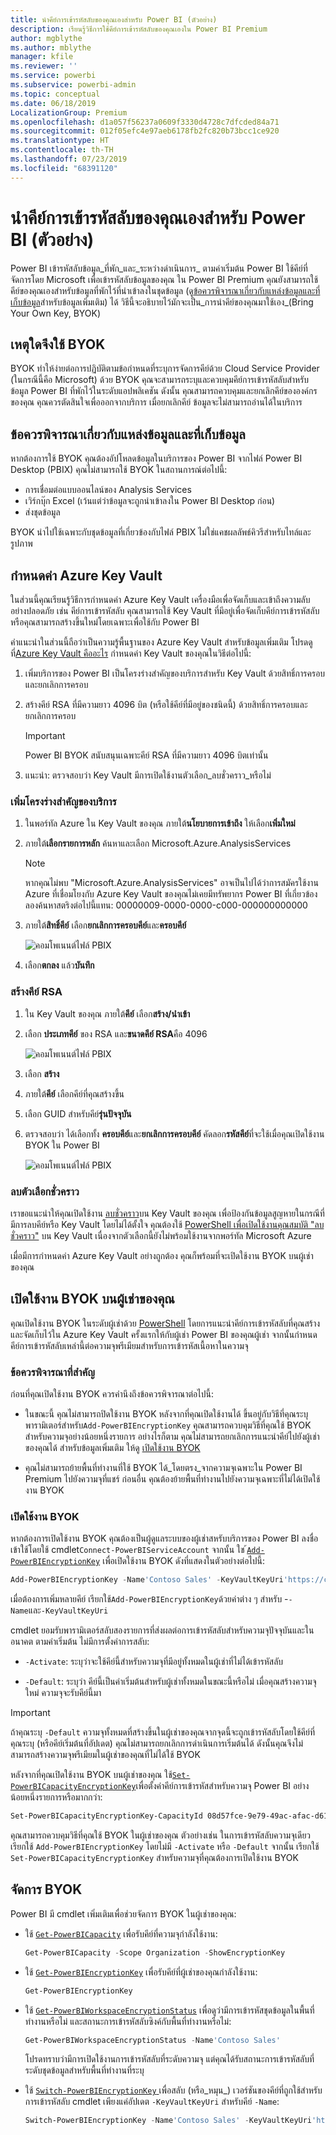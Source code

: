 ```yaml
---
title: นำคีย์การเข้ารหัสลับของคุณเองสำหรับ Power BI (ตัวอย่าง)
description: เรียนรู้วิธีการใช้คีย์การเข้ารหัสลับของคุณเองใน Power BI Premium
author: mgblythe
ms.author: mblythe
manager: kfile
ms.reviewer: ''
ms.service: powerbi
ms.subservice: powerbi-admin
ms.topic: conceptual
ms.date: 06/18/2019
LocalizationGroup: Premium
ms.openlocfilehash: d1a057f56237a0609f3330d4728c7dfcded84a71
ms.sourcegitcommit: 012f05efc4e97aeb6178fb2fc820b73bcc1ce920
ms.translationtype: HT
ms.contentlocale: th-TH
ms.lasthandoff: 07/23/2019
ms.locfileid: "68391120"
---
```

# <a name="bring-your-own-encryption-keys-for-power-bi-preview"></a>นำคีย์การเข้ารหัสลับของคุณเองสำหรับ Power BI (ตัวอย่าง)

Power BI เข้ารหัสลับข้อมูล_ที่พัก_และ_ระหว่างดำเนินการ_ ตามค่าเริ่มต้น Power BI ใช้คีย์ที่จัดการโดย Microsoft เพื่อเข้ารหัสลับข้อมูลของคุณ ใน Power BI Premium คุณยังสามารถใช้คีย์ของคุณเองสำหรับข้อมูลที่พักไว้ที่นำเข้าลงในชุดข้อมูล (ดู[ข้อควรพิจารณาเกี่ยวกับแหล่งข้อมูลและที่เก็บข้อมูล](#data-source-and-storage-considerations)สำหรับข้อมูลเพิ่มเติม) ได้ วิธีนี้จะอธิบายไว้มักจะเป็น_การนำคีย์ของคุณมาใช้เอง_(Bring Your Own Key, BYOK)

## <a name="why-use-byok"></a>เหตุใดจึงใช้ BYOK

BYOK ทำให้ง่ายต่อการปฏิบัติตามข้อกำหนดที่ระบุการจัดการคีย์ด้วย Cloud Service Provider (ในกรณีนี้คือ Microsoft) ด้วย BYOK คุณจะสามารถระบุและควบคุมคีย์การเข้ารหัสลับสำหรับข้อมูล Power BI ที่พักไว้ในระดับแอปพลิเคชัน ดังนั้น คุณสามารถควบคุมและยกเลิกคีย์ขององค์กรของคุณ คุณควรตัดสินใจเพื่อออกจากบริการ เมื่อยกเลิกคีย์ ข้อมูลจะไม่สามารถอ่านได้ในบริการ

## <a name="data-source-and-storage-considerations"></a>ข้อควรพิจารณาเกี่ยวกับแหล่งข้อมูลและที่เก็บข้อมูล

หากต้องการใช้ BYOK คุณต้องอัปโหลดข้อมูลในบริการของ Power BI จากไฟล์ Power BI Desktop (PBIX) คุณไม่สามารถใช้ BYOK ในสถานการณ์ต่อไปนี้:

- การเชื่อมต่อแบบออนไลน์ของ Analysis Services
- เวิร์กบุ๊ก Excel (เว้นแต่ว่าข้อมูลจะถูกนำเข้าลงใน Power BI Desktop ก่อน)
- ส่งชุดข้อมูล

BYOK นำไปใช้เฉพาะกับชุดข้อมูลที่เกี่ยวข้องกับไฟล์ PBIX ไม่ใช่แคชผลลัพธ์คิวรีสำหรับไทล์และรูปภาพ

## <a name="configure-azure-key-vault"></a>กำหนดค่า Azure Key Vault

ในส่วนนี้คุณเรียนรู้วิธีการกำหนดค่า Azure Key Vault เครื่องมือเพื่อจัดเก็บและเข้าถึงความลับอย่างปลอดภัย เช่น คีย์การเข้ารหัสลับ คุณสามารถใช้ Key Vault ที่มีอยู่เพื่อจัดเก็บคีย์การเข้ารหัสลับ หรือคุณสามารถสร้างขึ้นใหม่โดยเฉพาะเพื่อใช้กับ Power BI

คำแนะนำในส่วนนี้ถือว่าเป็นความรู้พื้นฐานของ Azure Key Vault สำหรับข้อมูลเพิ่มเติม โปรดดูที่[Azure Key Vault คืออะไร](/azure/key-vault/key-vault-whatis) กำหนดค่า Key Vault ของคุณในวิธีต่อไปนี้:

1. เพิ่มบริการของ Power BI เป็นโครงร่างสำคัญของบริการสำหรับ Key Vault ด้วยสิทธิ์การครอบและยกเลิกการครอบ

1. สร้างคีย์ RSA ที่มีความยาว 4096 บิต (หรือใช้คีย์ที่มีอยู่ของชนิดนี้) ด้วยสิทธิ์การครอบและยกเลิกการครอบ

    > [!IMPORTANT]
    > Power BI BYOK สนับสนุนเฉพาะคีย์ RSA ที่มีความยาว 4096 บิตเท่านั้น

1. แนะนำ: ตรวจสอบว่า Key Vault มีการเปิดใช้งานตัวเลือก_ลบชั่วคราว_หรือไม่

### <a name="add-the-service-principal"></a>เพิ่มโครงร่างสำคัญของบริการ

1. ในพอร์ทัล Azure ใน Key Vault ของคุณ ภายใต้**นโยบายการเข้าถึง** ให้เลือก**เพิ่มใหม่**

1. ภายใต้**เลือกรายการหลัก** ค้นหาและเลือก Microsoft.Azure.AnalysisServices

    > [!NOTE]
    > หากคุณไม่พบ "Microsoft.Azure.AnalysisServices" อาจเป็นไปได้ว่าการสมัครใช้งาน Azure ที่เชื่อมโยงกับ Azure Key Vault ของคุณไม่เคยมีทรัพยากร Power BI ที่เกี่ยวข้อง ลองค้นหาสตริงต่อไปนี้แทน: 00000009-0000-0000-c000-000000000000

1. ภายใต้**สิทธิ์คีย์** เลือก**ยกเลิกการครอบคีย์**และ**ครอบคีย์**

    ![คอมโพเนนต์ไฟล์ PBIX](media/service-encryption-byok/service-principal.png)

1. เลือก**ตกลง** แล้ว**บันทึก**

### <a name="create-an-rsa-key"></a>สร้างคีย์ RSA

1. ใน Key Vault ของคุณ ภายใต้**คีย์** เลือก**สร้าง/นำเข้า**

1. เลือก **ประเภทคีย์** ของ RSA และ**ขนาดคีย์ RSA**คือ 4096

    ![คอมโพเนนต์ไฟล์ PBIX](media/service-encryption-byok/create-rsa-key.png)

1. เลือก **สร้าง**

1. ภายใต้**คีย์** เลือกคีย์ที่คุณสร้างขึ้น

1. เลือก GUID สำหรับคีย์**รุ่นปัจจุบัน**

1. ตรวจสอบว่า ได้เลือกทั้ง **ครอบคีย์**และ**ยกเลิกการครอบคีย์** คัดลอก**รหัสคีย์**ที่จะใช้เมื่อคุณเปิดใช้งาน BYOK ใน Power BI

    ![คอมโพเนนต์ไฟล์ PBIX](media/service-encryption-byok/key-properties.png)

### <a name="soft-delete-option"></a>ลบตัวเลือกชั่วคราว

เราขอแนะนำให้คุณเปิดใช้งาน [ลบชั่วคราว](/azure/key-vault/key-vault-ovw-soft-delete)บน Key Vault ของคุณ เพื่อป้องกันข้อมูลสูญหายในกรณีที่มีการลบคีย์หรือ Key Vault โดยไม่ได้ตั้งใจ คุณต้องใช้ [PowerShell เพื่อเปิดใช้งานคุณสมบัติ "ลบชั่วคราว"](/azure/key-vault/key-vault-soft-delete-powershell) บน Key Vault เนื่องจากตัวเลือกนี้ยังไม่พร้อมใช้งานจากพอร์ทัล Microsoft Azure

เมื่อมีการกำหนดค่า Azure Key Vault อย่างถูกต้อง คุณก็พร้อมที่จะเปิดใช้งาน BYOK บนผู้เช่าของคุณ

## <a name="enable-byok-on-your-tenant"></a>เปิดใช้งาน BYOK บนผู้เช่าของคุณ

คุณเปิดใช้งาน BYOK ในระดับผู้เช่าด้วย [PowerShell](https://www.powershellgallery.com/packages/MicrosoftPowerBIMgmt.Admin) โดยการแนะนำคีย์การเข้ารหัสลับที่คุณสร้างและจัดเก็บไว้ใน Azure Key Vault ครั้งแรกให้กับผู้เช่า Power BI ของคุณผู้เช่า จากนั้นกำหนดคีย์การเข้ารหัสลับเหล่านี้ต่อความจุพรีเมียมสำหรับการเข้ารหัสเนื้อหาในความจุ

### <a name="important-considerations"></a>ข้อควรพิจารณาที่สำคัญ

ก่อนที่คุณเปิดใช้งาน BYOK ควรคำนึงถึงข้อควรพิจารณาต่อไปนี้:

- ในขณะนี้ คุณไม่สามารถปิดใช้งาน BYOK หลังจากที่คุณเปิดใช้งานได้ ขึ้นอยู่กับวิธีที่คุณระบุพารามิเตอร์สำหรับ`Add-PowerBIEncryptionKey` คุณสามารถควบคุมวิธีที่คุณใช้ BYOK สำหรับความจุอย่างน้อยหนึ่งรายการ อย่างไรก็ตาม คุณไม่สามารถยกเลิกการแนะนำคีย์ไปยังผู้เช่าของคุณได้ สำหรับข้อมูลเพิ่มเติม ให้ดู [เปิดใช้งาน BYOK](#enable-byok)

- คุณไม่สามารถย้ายพื้นที่ทำงานที่ใช้ BYOK ได้_โดยตรง_จากความจุเฉพาะใน Power BI Premium ไปยังความจุที่แชร์ ก่อนอื่น คุณต้องย้ายพื้นที่ทำงานไปยังความจุเฉพาะที่ไม่ได้เปิดใช้งาน BYOK

### <a name="enable-byok"></a>เปิดใช้งาน BYOK

หากต้องการเปิดใช้งาน BYOK คุณต้องเป็นผู้ดูแลระบบของผู้เช่าสหรับบริการของ Power BI ลงชื่อเข้าใช้โดยใช้ cmdlet`Connect-PowerBIServiceAccount` จากนั้น ใช ้[`Add-PowerBIEncryptionKey`](/powershell/module/microsoftpowerbimgmt.admin/Add-PowerBIEncryptionKey) เพื่อเปิดใช้งาน BYOK ดังที่แสดงในตัวอย่างต่อไปนี้:

```powershell
Add-PowerBIEncryptionKey -Name'Contoso Sales' -KeyVaultKeyUri'https://contoso-vault2.vault.azure.net/keys/ContosoKeyVault/b2ab4ba1c7b341eea5ecaaa2wb54c4d2'
```

เมื่อต้องการเพิ่มหลายคีย์ เรียกใช้`Add-PowerBIEncryptionKey`ด้วยค่าต่าง ๆ สำหรับ -`-Name`และ`-KeyVaultKeyUri` 

cmdlet ยอมรับพารามิเตอร์สลับสองรายการที่ส่งผลต่อการเข้ารหัสลับสำหรับความจุปัจจุบันและในอนาคต ตามค่าเริ่มต้น ไม่มีการตั้งค่าการสลับ:

- `-Activate`: ระบุว่าจะใช้คีย์นี้สำหรับความจุที่มีอยู่ทั้งหมดในผู้เช่าที่ไม่ได้เข้ารหัสลับ

- `-Default`: ระบุว่า คีย์นี้เป็นค่าเริ่มต้นสำหรับผู้เช่าทั้งหมดในขณะนี้หรือไม่ เมื่อคุณสร้างความจุใหม่ ความจุจะรับคีย์นี้มา

> [!IMPORTANT]
> ถ้าคุณระบุ `-Default` ความจุทั้งหมดที่สร้างขึ้นในผู้เช่าของคุณจากจุดนี้จะถูกเข้ารหัสลับโดยใช้คีย์ที่คุณระบุ (หรือคีย์เริ่มต้นที่อัปเดต) คุณไม่สามารถยกเลิกการดำเนินการเริ่มต้นได้ ดังนั้นคุณจึงไม่สามารถสร้างความจุพรีเมียมในผู้เช่าของคุณที่ไม่ได้ใช้ BYOK

หลังจากที่คุณเปิดใช้งาน BYOK บนผู้เช่าของคุณ ใช้[`Set-PowerBICapacityEncryptionKey`](/powershell/module/microsoftpowerbimgmt.admin/set-powerbicapacityencryptionkey)เพื่อตั้งค่าคีย์การเข้ารหัสสำหรับความจุ Power BI อย่างน้อยหนึ่งรายการหรือมากกว่า:

```powershell
Set-PowerBICapacityEncryptionKey-CapacityId 08d57fce-9e79-49ac-afac-d61765f97f6f -KeyName 'Contoso Sales'
```

คุณสามารถควบคุมวิธีที่คุณใช้ BYOK ในผู้เช่าของคุณ ตัวอย่างเช่น ในการเข้ารหัสลับความจุเดียว เรียกใช้ `Add-PowerBIEncryptionKey` โดยไม่มี `-Activate` หรือ `-Default` จากนั้น เรียกใช้ `Set-PowerBICapacityEncryptionKey` สำหรับความจุที่คุณต้องการเปิดใช้งาน BYOK

## <a name="manage-byok"></a>จัดการ BYOK

Power BI มี cmdlet เพิ่มเติมเพื่อช่วยจัดการ BYOK ในผู้เช่าของคุณ:

- ใช้ [`Get-PowerBICapacity`](/powershell/module/microsoftpowerbimgmt.capacities/get-powerbicapacity) เพื่อรับคีย์ที่ความจุกำลังใช้งาน:

    ```powershell
    Get-PowerBICapacity -Scope Organization -ShowEncryptionKey
    ```

- ใช้ [`Get-PowerBIEncryptionKey`](/powershell/module/microsoftpowerbimgmt.admin/get-powerbiencryptionkey) เพื่อรับคีย์ที่ผู้เช่าของคุณกำลังใช้งาน:

    ```powershell
    Get-PowerBIEncryptionKey
    ```

- ใช้ [`Get-PowerBIWorkspaceEncryptionStatus`](/powershell/module/microsoftpowerbimgmt.admin/get-powerbiworkspaceencryptionstatus) เพื่อดูว่ามีการเข้ารหัสชุดข้อมูลในพื้นที่ทำงานหรือไม่ และสถานะการเข้ารหัสลับซิงค์กับพื้นที่ทำงานหรือไม่:

    ```powershell
    Get-PowerBIWorkspaceEncryptionStatus -Name'Contoso Sales'
    ```

    โปรดทราบว่ามีการเปิดใช้งานการเข้ารหัสลับที่ระดับความจุ แต่คุณได้รับสถานะการเข้ารหัสลับที่ระดับชุดข้อมูลสำหรับพื้นที่ทำงานที่ระบุ

- ใช้ [ `Switch-PowerBIEncryptionKey` ](/powershell/module/microsoftpowerbimgmt.admin/switch-powerbiencryptionkey) เพื่อสลับ (หรือ_หมุน_) เวอร์ชันของคีย์ที่ถูกใช้สำหรับการเข้ารหัสลับ cmdlet เพียงแค่อัปเดต `-KeyVaultKeyUri` สำหรับคีย์ `-Name`:

    ```powershell
    Switch-PowerBIEncryptionKey -Name'Contoso Sales' -KeyVaultKeyUri'https://contoso-vault2.vault.azure.net/keys/ContosoKeyVault/b2ab4ba1c7b341eea5ecaaa2wb54c4d2'
    ```
